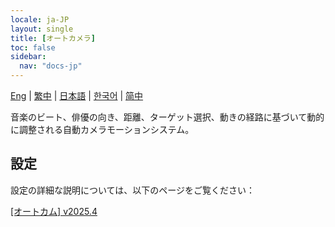 ```yaml
---
locale: ja-JP
layout: single
title: [オートカメラ]
toc: false
sidebar:
  nav: "docs-jp"
---
```

[Eng](/dancexr/features/auto_cam) | [繁中](/tw/dancexr/features/auto_cam) | [日本語](/jp/dancexr/features/auto_cam) | [한국어](/kr/dancexr/features/auto_cam) | [简中](/zh/dancexr/features/auto_cam)

音楽のビート、俳優の向き、距離、ターゲット選択、動きの経路に基づいて動的に調整される自動カメラモーションシステム。

## 設定

設定の詳細な説明については、以下のページをご覧ください：

[[オートカム] v2025.4](/dancexr/menu/2025.4/motion/auto_cam)